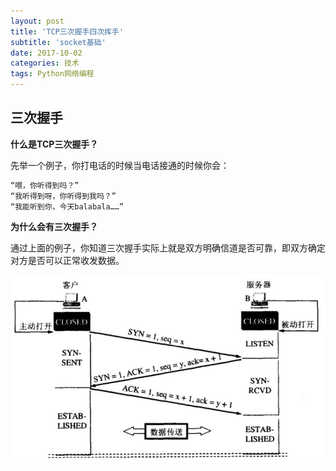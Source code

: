 ```yaml
---
layout: post
title: 'TCP三次握手四次挥手'
subtitle: 'socket基础'
date: 2017-10-02
categories: 技术
tags: Python网络编程
---
```


## 三次握手

**什么是TCP三次握手？**

先举一个例子，你打电话的时候当电话接通的时候你会：

~~~Python
“喂，你听得到吗？”
“我听得到呀，你听得到我吗？”
“我能听到你，今天balabala……”
~~~

**为什么会有三次握手？**

通过上面的例子，你知道三次握手实际上就是双方明确信道是否可靠，即双方确定对方是否可以正常收发数据。

![TCP3hand1](/screenshot/TCP3hand1.jpg)